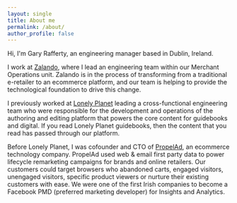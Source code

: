 ```yaml
---
layout: single
title: About me
permalink: /about/
author_profile: false
---
```


Hi, I'm Gary Rafferty, an engineering manager based in Dublin, Ireland.

I work at [Zalando](https://www.zalando.ie), where I lead an engineering team within our Merchant
Operations unit. Zalando is in the process of transforming from a traditional e-retailer to an ecommerce platform, and our team
is helping to provide the technological foundation to drive this change.

I previously worked at [Lonely Planet](https://www.lonelyplanet.com/) leading a cross-functional engineering team who were responsible
for the development and operations of the authoring and editing platform that
powers the core content for guidebooks and digital.
If you read Lonely Planet guidebooks, then the content that you read has passed through our platform.

Before Lonely Planet, I was cofounder and CTO of
[PropelAd](https://angel.co/company/propelad), an ecommerce technology
company. PropelAd used web & email first party data to power lifecycle remarketing campaigns
for brands and online retailers. Our customers could target browsers who abandoned carts, engaged visitors, 
unengaged visitors, specific product viewers or nurture their existing customers with ease. We were one of the first Irish companies
to become a Facebook PMD (preferred marketing developer) for Insights and Analytics.
